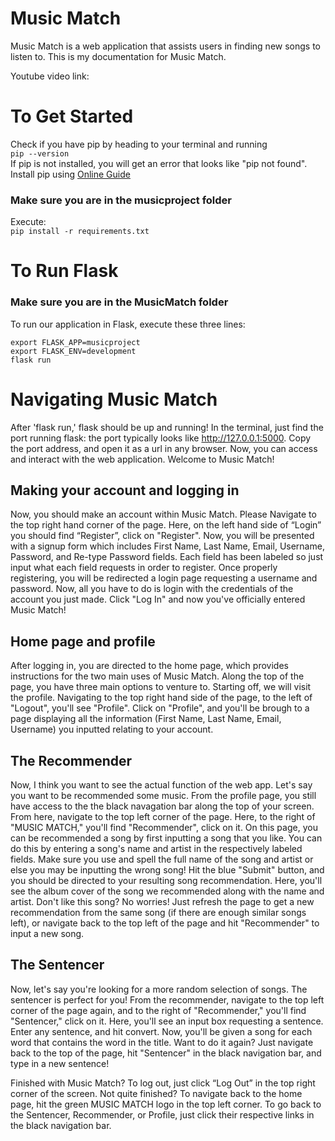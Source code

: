 # Music Match
 
Music Match is a web application that assists users in finding new songs to listen to. This is my documentation for Music Match.

Youtube video link:
 
# To Get Started
 
Check if you have pip by heading to your terminal and running <br/>
`pip --version` <br/>
If pip is not installed, you will get an error that looks like "pip not found". Install pip using [Online Guide](https://www.geeksforgeeks.org/download-and-install-pip-latest-version/) <br/>
 
### Make sure you are in the musicproject folder
 
Execute: <br/>
`pip install -r requirements.txt`
 
# To Run Flask
 
### Make sure you are in the MusicMatch folder
 
To run our application in Flask, execute these three lines: <br/>
 
`export FLASK_APP=musicproject` <br/>
`export FLASK_ENV=development` <br/>
`flask run`

# Navigating Music Match
After 'flask run,' flask should be up and running! In the terminal, just find the port running flask: the port typically looks like http://127.0.0.1:5000. Copy the port address, and open it as a url in any browser. Now, you can access and interact with the web application. Welcome to Music Match!

## Making your account and logging in
Now, you should make an account within Music Match. Please Navigate to the top right hand corner of the page. Here, on the left hand side of “Login” you should find “Register”, click on "Register". Now, you will be presented with a signup form which includes First Name, Last Name, Email, Username, Password, and Re-type Password fields. Each field has been labeled so just input what each field requests in order to register. Once properly registering, you will be redirected a login page requesting a username and password. Now, all you have to do is login with the credentials of the account you just made. Click "Log In" and now you've officially entered Music Match!

## Home page and profile
After logging in, you are directed to the home page, which provides instructions for the two main uses of Music Match. Along the top of the page, you have three main options to venture to. Starting off, we will visit the profile. Navigating to the top right hand side of the page, to the left of "Logout", you'll see "Profile". Click on "Profile", and you'll be brough to a page displaying all the information (First Name, Last Name, Email, Username) you inputted relating to your account.

## The Recommender
Now, I think you want to see the actual function of the web app. Let's say you want to be recommended some music. From the profile page, you still have access to the the black navagation bar along the top of your screen. From here, navigate to the top left corner of the page. Here, to the right of "MUSIC MATCH," you'll find "Recommender", click on it. On this page, you can be recommended a song by first inputting a song that you like. You can do this by entering a song's name and artist in the respectively labeled fields. Make sure you use and spell the full name of the song and artist or else you may be inputting the wrong song! Hit the blue "Submit" button, and you should be directed to your resulting song recommendation. Here, you'll see the album cover of the song we recommended along with the name and artist. Don't like this song? No worries! Just refresh the page to get a new recommendation from the same song (if there are enough similar songs left), or navigate back to the top left of the page and hit "Recommender" to input a new song.

## The Sentencer
Now, let's say you're looking for a more random selection of songs. The sentencer is perfect for you! From the recommender, navigate to the top left corner of the page again, and to the right of "Recommender," you'll find "Sentencer," click on it. Here, you'll see an input box requesting a sentence. Enter any sentence, and hit convert. Now, you'll be given a song for each word that contains the word in the title. Want to do it again? Just navigate back to the top of the page, hit "Sentencer" in the black navigation bar, and type in a new sentence!

Finished with Music Match? To log out, just click “Log Out” in the top right corner of the screen. Not quite finished? To navigate back to the home page, hit the green MUSIC MATCH logo in the top left corner. To go back to the Sentencer, Recommender, or Profile, just click their respective links in the black navigation bar.